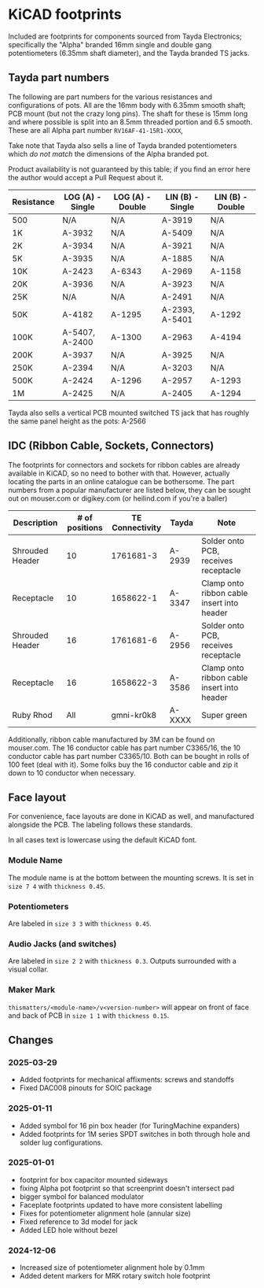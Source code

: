 # KiCAD footprints

Included are footprints for components sourced from Tayda Electronics; specifically the "Alpha" branded 16mm single and double gang potentiometers (6.35mm shaft diameter), and the Tayda branded TS jacks.


## Tayda part numbers

The following are part numbers for the various resistances and configurations of pots.
All are the 16mm body with 6.35mm smooth shaft; PCB mount (but not the crazy long pins).
The shaft for these is 15mm long and where possible is split into an 8.5mm threaded portion and 6.5 smooth.
These are all Alpha part number `RV16AF-41-15R1-XXXX`,

Take note that Tayda also sells a line of Tayda branded potentiometers which _do not match_ the dimensions of the Alpha branded pot.

Product availability is not guaranteed by this table; if you find an error here the author would accept a Pull Request about it.

| Resistance | LOG (A) - Single| LOG (A) - Double| LIN (B) - Single| LIN (B) - Double|
|------------|-----------------|-----------------|-----------------|-----------------|
| 500        | N/A             | N/A             | A-3919          | N/A             |
| 1K         | A-3932          | N/A             | A-5409          | N/A             |
| 2K         | A-3934          | N/A             | A-3921          | N/A             |
| 5K         | A-3935          | N/A             | A-1885          | N/A             |
| 10K        | A-2423          | A-6343          | A-2969          | A-1158          |
| 20K        | A-3936          | N/A             | A-3923          | N/A             |
| 25K        | N/A             | N/A             | A-2491          | N/A             |
| 50K        | A-4182          | A-1295          | A-2393, A-5401  | A-1292          |
| 100K       | A-5407, A-2400  | A-1300          | A-2963          | A-4194          |
| 200K       | A-3937          | N/A             | A-3925          | N/A             |
| 250K       | A-2394          | N/A             | A-3203          | N/A             |
| 500K       | A-2424          | A-1296          | A-2957          | A-1293          |
| 1M         | A-2425          | N/A             | A-2405          | A-1294          |


Tayda also sells a vertical PCB mounted switched TS jack that has roughly the same panel height as the pots: A-2566


## IDC (Ribbon Cable, Sockets, Connectors)

The footprints for connectors and sockets for ribbon cables are already available in KiCAD, so no need to bother with that.
However, actually locating the parts in an online catalogue can be bothersome.
The part numbers from a popular manufacturer are listed below, they can be sought out on mouser.com or digikey.com (or heilind.com if you're a baller)

| Description     | # of positions | TE Connectivity |  Tayda | Note                                       |
|-----------------|----------------|-----------------|--------|--------------------------------------------|
| Shrouded Header | 10             | 1761681-3       | A-2939 | Solder onto PCB, receives receptacle       |
| Receptacle      | 10             | 1658622-1       | A-3347 | Clamp onto ribbon cable insert into header |
| Shrouded Header | 16             | 1761681-6       | A-2956 | Solder onto PCB, receives receptacle       |
| Receptacle      | 16             | 1658622-3       | A-3586 | Clamp onto ribbon cable insert into header |
| Ruby Rhod       | All            | gmni-kr0k8      | A-XXXX | Super green                                |


Additionally, ribbon cable manufactured by 3M can be found on mouser.com.
The 16 conductor cable has part number C3365/16, the 10 conductor cable has part number C3365/10.
Both can be bought in rolls of 100 feet (deal with it).
Some folks buy the 16 conductor cable and zip it down to 10 conductor when necessary.

## Face layout

For convenience, face layouts are done in KiCAD as well, and manufactured alongside the PCB. The labeling follows these standards.

In all cases text is lowercase using the default KiCAD font.

### Module Name

The module name is at the bottom between the mounting screws. It is set in `size 7 4` with `thickness 0.45`.

### Potentiometers

Are labeled in `size 3 3` with `thickness 0.45`.

### Audio Jacks (and switches)

Are labeled in `size 2 2` with `thickness 0.3`. Outputs surrounded with a visual collar.

### Maker Mark

`thismatters/<module-name>/v<version-number>` will appear on front of face and back of PCB in `size 1 1` with `thickness 0.15`.


## Changes

### 2025-03-29
- Added footprints for mechanical affixments: screws and standoffs
- Fixed DAC008 pinouts for SOIC package

### 2025-01-11
- Added symbol for 16 pin box header (for TuringMachine expanders)
- Added footprints for 1M series SPDT switches in both through hole and solder lug configurations.

### 2025-01-01
- footprint for box capacitor mounted sideways
- fixing Alpha pot footprint so that screenprint doesn't intersect pad
- bigger symbol for balanced modulator
- Faceplate footprints updated to have more consistent labelling
- Fixes for potentiometer alignment hole (annular size)
- Fixed reference to 3d model for jack
- Added LED hole without bezel

### 2024-12-06
- Increased size of potentiometer alignment hole by 0.1mm
- Added detent markers for MRK rotary switch hole footprint

